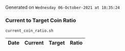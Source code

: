 Generated on `Wednesday 06-October-2021 at 18:35:24`

### Current to Target Coin Ratio
`current_coin_ratio.sh`

Date|Current|Target|Ratio
---|---|---|---
